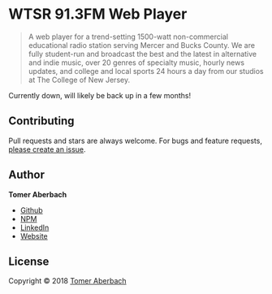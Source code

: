 # WTSR 91.3FM Web Player

> A web player for a trend-setting 1500-watt non-commercial educational radio station serving Mercer and Bucks County. We are fully student-run and broadcast the best and the latest in alternative and indie music, over 20 genres of specialty music, hourly news updates, and college and local sports 24 hours a day from our studios at The College of New Jersey.

Currently down, will likely be back up in a few months!

## Contributing

Pull requests and stars are always welcome. For bugs and feature requests, [please create an issue](https://github.com/TomerADev/wtsr/issues/new).

## Author

**Tomer Aberbach**

* [Github](https://github.com/TomerADev)
* [NPM](https://www.npmjs.com/~tomeraberbach)
* [LinkedIn](https://www.linkedin.com/in/tomer-a)
* [Website](https://tomeraberba.ch)

## License

Copyright © 2018 [Tomer Aberbach](https://github.com/TomerADev)
